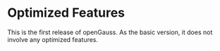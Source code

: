 # Optimized Features<a name="EN-US_TOPIC_0244801139"></a>

This is the first release of openGauss. As the basic version, it does not involve any optimized features.

